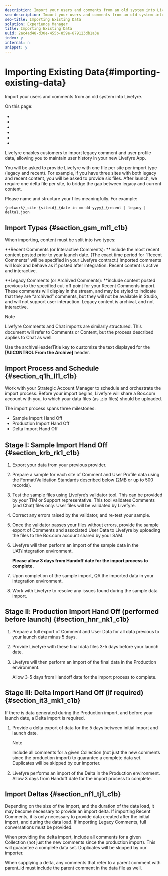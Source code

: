 ```yaml
---
description: Import your users and comments from an old system into Livefyre.
seo-description: Import your users and comments from an old system into Livefyre.
seo-title: Importing Existing Data
solution: Experience Manager
title: Importing Existing Data
uuid: 2ac4ad48-d30e-455b-859e-879123db1a3e
index: y
internal: n
snippet: y
---
```


# Importing Existing Data{#importing-existing-data}

Import your users and comments from an old system into Livefyre.

On this page:

* [](#c_importing_existing_data/section_gsm_ml1_c1b) 
* [](#c_importing_existing_data/section_q1h_ll1_c1b) 
* [](#c_importing_existing_data/section_krb_rk1_c1b) 
* [](#c_importing_existing_data/section_hnr_nk1_c1b) 
* [](#c_importing_existing_data/section_it3_mk1_c1b) 
* [](#c_importing_existing_data/section_nf1_tj1_c1b)

Livefyre enables customers to import legacy comment and user profile data, allowing you to maintain user history in your new Livefyre App.

You will be asked to provide Livefyre with one file per site per import type (legacy and recent). For example, if you have three sites with both legacy and recent content, you will be asked to provide six files. After launch, we require one delta file per site, to bridge the gap between legacy and current content.

Please name and structure your files meaningfully. For example:

```
{network}_site-{siteid}_{date in mm-dd-yyyy}_{recent | legacy | delta}.json

```

## Import Types {#section_gsm_ml1_c1b}

When importing, content must be split into two types:

**Recent Comments (or Interactive Comments): **include the most recent content posted prior to your launch date. (The exact time period for “Recent Comments” will be specified in your Livefyre contract.) Imported comments will look and behave as if posted after integration. Recent content is active and interactive.

**Legacy Comments (or Archived Comments): **include content posted previous to the specified cut-off point for your Recent Comments import. These comments will display in the stream, and may be styled to indicate that they are “archived” comments, but they will not be available in Studio, and will not support user interaction. Legacy content is archival, and not interactive.

>[!NOTE]
>
>Livefyre Comments and Chat imports are similarly structured. This document will refer to Comments or Content, but the process described applies to Chat as well.

Use the archiveHeaderTitle key to customize the text displayed for the **[!UICONTROL From the Archive]** header.

## Import Process and Schedule {#section_q1h_ll1_c1b}

Work with your Strategic Account Manager to schedule and orchestrate the import process. Before your import begins, Livefyre will share a Box.com account with you, to which your data files (as .zip files) should be uploaded.

The import process spans three milestones:

* Sample Import Hand Off
* Production Import Hand Off
* Delta Import Hand Off

## Stage I: Sample Import Hand Off {#section_krb_rk1_c1b}

1. Export your data from your previous provider.
1. Prepare a sample for each site of Comment and User Profile data using the Format/Validation Standards described below (2MB or up to 500 records).
1. Test the sample files using Livefyre’s validator tool. This can be provided by your TIM or Support representative. This tool validates Comments (and Chat) files only. User files will be validated by Livefyre.
1. Correct any errors raised by the validator, and re-test your sample.
1. Once the validator passes your files without errors, provide the sample export of Comments and associated User Data to Livefyre by uploading the files to the Box.com account shared by your SAM.
1. Livefyre will then perform an import of the sample data in the UAT/integration environment.

   **Please allow 3 days from Handoff date for the import process to complete.**

1. Upon completion of the sample import, QA the imported data in your integration environment.
1. Work with Livefyre to resolve any issues found during the sample data import.

## Stage ll: Production Import Hand Off (performed before launch) {#section_hnr_nk1_c1b}

1. Prepare a full export of Comment and User Data for all data previous to your launch date minus 5 days.
1. Provide Livefyre with these final data files 3-5 days before your launch date.
1. Livefyre will then perform an import of the final data in the Production environment.

   Allow 3-5 days from Handoff date for the import process to complete.

## Stage lll: Delta Import Hand Off (if required) {#section_it3_mk1_c1b}

If there is data generated during the Production import, and before your launch date, a Delta import is required.

1. Provide a delta export of data for the 5 days between initial import and launch date.

   >[!NOTE]
   >
   >Include all comments for a given Collection (not just the new comments since the production import) to guarantee a complete data set. Duplicates will be skipped by our importer.

1. Livefyre performs an import of the Delta in the Production environment. Allow 3 days from Handoff date for the import process to complete.

## Import Deltas {#section_nf1_tj1_c1b}

Depending on the size of the import, and the duration of the data load, it may become necessary to provide an import delta. If importing Recent Comments, it is only necessary to provide data created after the initial import, and during the data load. If importing Legacy Comments, full conversations must be provided.

When providing the delta import, include all comments for a given Collection (not just the new comments since the production import). This will guarantee a complete data set. Duplicates will be skipped by our importer.

When supplying a delta, any comments that refer to a parent comment with parent_id must include the parent comment in the data file as well.
